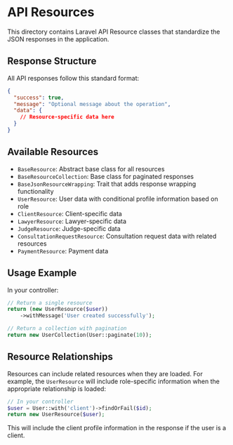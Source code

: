 # API Resources

This directory contains Laravel API Resource classes that standardize the JSON responses in the application.

## Response Structure

All API responses follow this standard format:

```json
{
  "success": true,
  "message": "Optional message about the operation",
  "data": {
    // Resource-specific data here
  }
}
```

## Available Resources

- `BaseResource`: Abstract base class for all resources
- `BaseResourceCollection`: Base class for paginated responses
- `BaseJsonResourceWrapping`: Trait that adds response wrapping functionality
- `UserResource`: User data with conditional profile information based on role
- `ClientResource`: Client-specific data
- `LawyerResource`: Lawyer-specific data
- `JudgeResource`: Judge-specific data
- `ConsultationRequestResource`: Consultation request data with related resources
- `PaymentResource`: Payment data

## Usage Example

In your controller:

```php
// Return a single resource
return (new UserResource($user))
    ->withMessage('User created successfully');

// Return a collection with pagination
return new UserCollection(User::paginate(10));
```

## Resource Relationships

Resources can include related resources when they are loaded. For example, the `UserResource` will include role-specific information when the appropriate relationship is loaded:

```php
// In your controller
$user = User::with('client')->findOrFail($id);
return new UserResource($user);
```

This will include the client profile information in the response if the user is a client. 